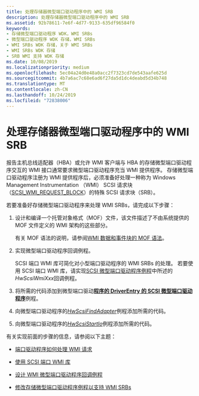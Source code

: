```yaml
---
title: 处理存储器微型端口驱动程序中的 WMI SRB
description: 处理存储器微型端口驱动程序中的 WMI SRB
ms.assetid: 92b78611-7e6f-4d77-9133-635df96584f0
keywords:
- 存储微型端口驱动程序 WDK，WMI SRBs
- 微型端口驱动程序 WDK 存储，WMI SRBs
- WMI SRBs WDK 存储，关于 WMI SRBs
- WMI SRBs WDK 存储
- SRB WMI 支持 WDK 存储
ms.date: 10/08/2019
ms.localizationpriority: medium
ms.openlocfilehash: 5ec04a24d0e48a0acc2f7323cd7de543aafe625d
ms.sourcegitcommit: 4b7a6ac7c68e6ad6f27da5d1dc4deabd5d34b748
ms.translationtype: MT
ms.contentlocale: zh-CN
ms.lasthandoff: 10/24/2019
ms.locfileid: "72838006"
---
```

# <a name="handling-wmi-srbs-in-storage-miniport-drivers"></a>处理存储器微型端口驱动程序中的 WMI SRB

报告主机总线适配器（HBA）或允许 WMI 客户端与 HBA 的存储微型端口驱动程序交互的 WMI 接口通常要求微型端口驱动程序充当 WMI 提供程序。 存储微型端口驱动程序注册为 WMI 提供程序后，必须准备好处理一种称为 Windows Management Instrumentation （WMI） SCSI 请求块（[SCSI_WMI_REQUEST_BLOCK](https://docs.microsoft.com/windows-hardware/drivers/ddi/srb/ns-srb-_scsi_wmi_request_block)）的特殊 SCSI 请求块（SRB）。

若要准备好存储微型端口驱动程序来处理 WMI SRBs，请完成以下步骤：

1. 设计和编译一个托管对象格式（MOF）文件，该文件描述了不由系统提供的 MOF 文件定义的 WMI 架构的这些部分。

    有关 MOF 语法的说明，请参阅[WMI 数据和事件块的 MOF 语法](https://docs.microsoft.com/windows-hardware/drivers/kernel/mof-syntax-for-wmi-data-and-event-blocks)。

2. 实现微型端口驱动程序回调例程。

    SCSI 端口 WMI 库可简化对小型端口驱动程序的 WMI SRBs 的处理。 若要使用 SCSI 端口 WMI 库，请实现[SCSI 微型端口驱动程序例程](scsi-miniport-driver-routines.md)中所述的*HwScsiWmiXxx*回调例程。

3. 将所需的代码添加到微型端口驱动[**程序的 DriverEntry 的 SCSI 微型端口驱动程序**](driverentry-of-scsi-miniport-driver.md)例程。

4. 向微型端口驱动程序的[*HwScsiFindAdapter*](https://docs.microsoft.com/previous-versions/windows/hardware/drivers/ff557300(v=vs.85))例程添加所需的代码。

5. 向微型端口驱动程序的[*HwScsiStartIo*](https://docs.microsoft.com/previous-versions/windows/hardware/drivers/ff557323(v=vs.85))例程添加所需的代码。

有关实现前面的步骤的信息，请参阅以下主题：

- [端口驱动程序如何处理 WMI 请求](how-the-port-driver-processes-wmi-requests.md)

- [使用 SCSI 端口 WMI 库](using-the-scsi-port-wmi-library.md)

- [设计 WMI 微型端口驱动程序回调例程](designing-wmi-miniport-driver-callback-routines.md)

- [修改存储微型端口驱动程序例程以支持 WMI SRBs](modifying-storage-miniport-driver-routines-to-support-wmi-srbs.md)
